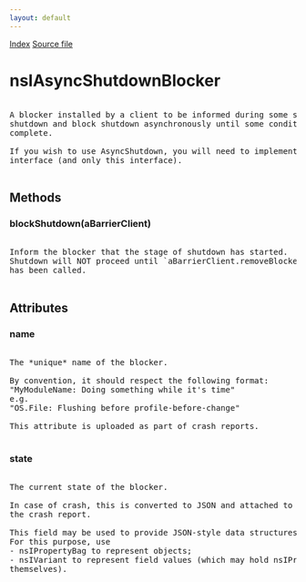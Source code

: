```yaml
---
layout: default
---
```

<div id='links'><a href="../index.html">Index</a>
<a href="http://dxr.mozilla.org/mozilla-central/source/toolkit/components/asyncshutdown/nsIAsyncShutdown.idl">Source file</a>
</div>

# nsIAsyncShutdownBlocker #
<pre>  
A blocker installed by a client to be informed during some stage of  
shutdown and block shutdown asynchronously until some condition is  
complete.  
  
If you wish to use AsyncShutdown, you will need to implement this  
interface (and only this interface).  
  
</pre>
## Methods ##

### blockShutdown(aBarrierClient) ###
<pre>  
Inform the blocker that the stage of shutdown has started.  
Shutdown will NOT proceed until `aBarrierClient.removeBlocker(this)`  
has been called.  
  
</pre>
## Attributes ##

### name ###
<pre>  
The *unique* name of the blocker.  
  
By convention, it should respect the following format:  
"MyModuleName: Doing something while it's time"  
e.g.  
"OS.File: Flushing before profile-before-change"  
  
This attribute is uploaded as part of crash reports.  
  
</pre>
### state ###
<pre>  
The current state of the blocker.  
  
In case of crash, this is converted to JSON and attached to  
the crash report.  
  
This field may be used to provide JSON-style data structures.  
For this purpose, use  
- nsIPropertyBag to represent objects;  
- nsIVariant to represent field values (which may hold nsIPropertyBag  
themselves).  
  
</pre>